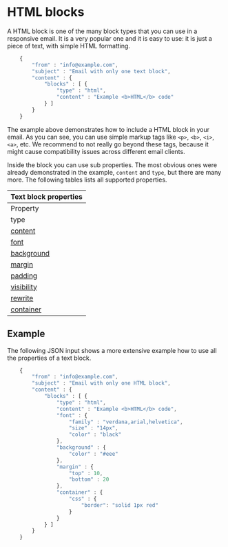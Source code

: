 # HTML blocks

A HTML block is one of the many block types that you can use in a responsive
email. It is a very popular one and it is easy to use: it is just a piece of text, with 
simple HTML formatting.


````javascript
    {
        "from" : "info@example.com",
        "subject" : "Email with only one text block",
        "content" : {
            "blocks" : [ {
                "type" : "html",
                "content" : "Example <b>HTML</b> code"
            } ]
        }
    }
````


The example above demonstrates how to include a HTML block in your email. 
As you can see, you can use simple markup tags like 
```<p>```, ```<b>```, ```<i>```, ```<a>```, etc. We recommend to not really 
go beyond these tags, because it might cause compatibility issues across 
different email clients.

Inside the block you can use sub properties. The most obvious ones were
already demonstrated in the example, `content` and `type`, but there are
many more. The following tables lists all supported properties.

| Text block properties |
| --- |
| Property | Value | Description |
| type | "text" | Identifies the block as a text block. |
| [content](/support/json/property-html-content) | _string_ | The textual content of the block. This may include HTML. |
| [font](/support/json/property-font) | _object_ | Override the template wide default font properties. |
| [background](/support/json/property-background) | _object_ | The background of the text block. |
| [margin](/support/json/property-margin) | _mixed_ | Margins around the text. |
| [padding](/support/json/property-padding) | _mixed_ | Whitespace around the block, this whitespace will have a background |
| [visibility](/support/json/property-visibility) | _object_ | Visibility based on device, client and/or receiver. |
| [rewrite](/support/json/property-rewrite) | _object_ | Rewrite rules for urls. |
| [container](/support/json/property-container) | _object_ | Access to the surrounding container |

## Example

The following JSON input shows a more extensive example how to use all 
the properties of a text block.


````javascript
    {
        "from" : "info@example.com",
        "subject" : "Email with only one HTML block",
        "content" : {
            "blocks" : [ {
                "type" : "html",
                "content" : "Example <b>HTML</b> code",
                "font" : {
                    "family" : "verdana,arial,helvetica",
                    "size" : "14px",
                    "color" : "black"
                },
                "background" : {
                    "color" : "#eee"
                },
                "margin" : {
                    "top" : 10,
                    "bottom" : 20
                },
                "container" : {
                    "css" : {
                        "border": "solid 1px red"
                    }
                }
            } ]
        }
    }
````

